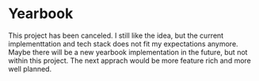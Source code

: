 # Yearbook

This project has been canceled. I still like the idea, but the current implementtation and tech stack does not fit my 
expectations anymore. Maybe there will be a new yearbook implementation in the future, but not within this project.
The next apprach would be more feature rich and more well planned.
